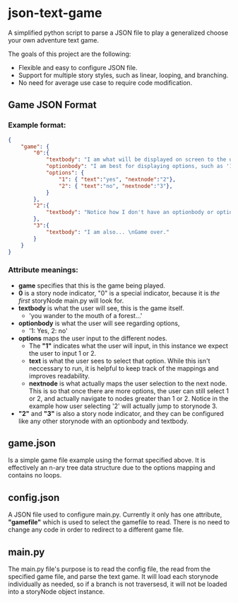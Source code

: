 # json-text-game
A simplified python script to parse a JSON file to play a generalized choose your own adventure text game. 

The goals of this project are the following: 
- Flexible and easy to configure JSON file. 
- Support for multiple story styles, such as linear, looping, and branching. 
- No need for average use case to require code modification. 

## Game JSON Format  

### Example format: 
```json
{
	"game": {
        "0":{
			"textbody": "I am what will be displayed on screen to the user. I'm best for the story, such as 'you wander to the mouth of a forest...' ",
			"optionbody": "I am best for displaying options, such as '1: Yes, 2: no'",
			"options": {
				"1": { "text":"yes", "nextnode":"2"},
				"2": { "text":"no", "nextnode":"3"},
			}
		},
		"2":{
			"textbody": "Notice how I don't have an optionbody or options, that means when you reach me... \nGame over."
		},
        "3":{
			"textbody": "I am also... \nGame over."
		}
    }
}
```
### Attribute meanings: 
- **game** specifies that this is the game being played. 
- **0** is a story node indicator, "0" is a special indicator, because it is *the first* storyNode main.py will look for. 
- **textbody** is what the user will see, this is the game itself. 
  - 'you wander to the mouth of a forest...'
- **optionbody** is what the user will see regarding options, 
  - '1: Yes, 2: no'
- **options** maps the user input to the different nodes. 
  - The **"1"** indicates what the user will input, in this instance we expect the user to input 1 or 2. 
  - **text** is what the user sees to select that option. While this isn't neccessary to run, it is helpful to keep track of the mappings and improves readability. 
  - **nextnode** is what actually maps the user selection to the next node. This is so that once there are more options, the user can still select 1 or 2, and actually navigate to nodes greater than 1 or 2. Notice in the example how user selecting '2' will actually jump to storynode 3. 
- **"2"** and **"3"** is also a story node indicator, and they can be configured like any other storynode with an optionbody and textbody. 

## game.json 
Is a simple game file example using the format specified above. It is effectively an n-ary tree data structure due to the options mapping and contains no loops. 

## config.json 
A JSON file used to configure main.py. Currently it only has one attribute, **"gamefile"** which is used to select the gamefile to read. There is no need to change any code in order to redirect to a different game file. 

## main.py 
The main.py file's purpose is to read the config file, the read from the specified game file, and parse the text game. It will load each storynode individually as needed, so if a branch is not traversesd, it will not be loaded into a storyNode object instance. 


